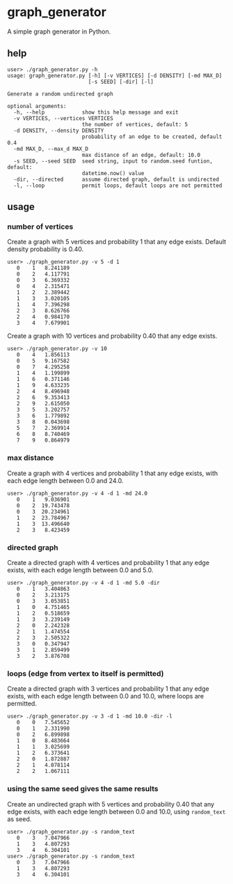 # graph_generator

A simple graph generator in Python.

## help
```
user> ./graph_generator.py -h
usage: graph_generator.py [-h] [-v VERTICES] [-d DENSITY] [-md MAX_D]
                          [-s SEED] [-dir] [-l]

Generate a random undirected graph

optional arguments:
  -h, --help            show this help message and exit
  -v VERTICES, --vertices VERTICES
                        the number of vertices, default: 5
  -d DENSITY, --density DENSITY
                        probability of an edge to be created, default 0.4
  -md MAX_D, --max_d MAX_D
                        max distance of an edge, default: 10.0
  -s SEED, --seed SEED  seed string, input to random.seed funtion, default:
                        datetime.now() value
  -dir, --directed      assume directed graph, default is undirected
  -l, --loop            permit loops, default loops are not permitted
  ```

## usage

### number of vertices
Create a graph with 5 vertices and probability 1 that any edge exists. Default density probability is 0.40.
```
user> ./graph_generator.py -v 5 -d 1
   0    1   8.241189
   0    2   4.117791
   0    3   6.369332
   0    4   2.315471
   1    2   2.389442
   1    3   3.020105
   1    4   7.396298
   2    3   8.626766
   2    4   0.984170
   3    4   7.679901
```
Create a graph with 10 vertices and probability 0.40 that any edge exists.
```
user> ./graph_generator.py -v 10
   0    4   1.856113
   0    5   9.167582
   0    7   4.295258
   1    4   1.199899
   1    6   0.371146
   1    9   4.633235
   2    4   8.496948
   2    6   9.353413
   2    9   2.615050
   3    5   3.202757
   3    6   1.779892
   3    8   0.043698
   5    7   2.369914
   6    8   8.740469
   7    9   0.864979
```
### max distance
Create a graph with 4 vertices and probability 1 that any edge exists, with each edge length between 0.0 and 24.0.
```
user> ./graph_generator.py -v 4 -d 1 -md 24.0
   0    1   9.036901
   0    2  19.743478
   0    3  20.234961
   1    2  23.784967
   1    3  13.496640
   2    3   8.423459
```
### directed graph
Create a directed graph with 4 vertices and probability 1 that any edge exists, with each edge length between 0.0 and 5.0.
```
user> ./graph_generator.py -v 4 -d 1 -md 5.0 -dir
   0    1   3.404863
   0    2   3.213175
   0    3   3.053851
   1    0   4.751465
   1    2   0.518659
   1    3   3.239149
   2    0   2.242328
   2    1   1.474554
   2    3   2.505322
   3    0   0.347947
   3    1   2.859499
   3    2   3.876708
```
### loops (edge from vertex to itself is permitted)
Create a directed graph with 3 vertices and probability 1 that any edge exists, with each edge length between 0.0 and 10.0, where loops are permitted.
```
user> ./graph_generator.py -v 3 -d 1 -md 10.0 -dir -l
   0    0   7.545652
   0    1   2.331990
   0    2   6.899898
   1    0   8.483664
   1    1   3.025699
   1    2   6.373641
   2    0   1.872887
   2    1   4.078114
   2    2   1.067111
```

### using the same seed gives the same results
Create an undirected graph with 5 vertices and probability 0.40 that any edge exists, with each edge length between 0.0 and 10.0, using `random_text` as seed.
```
user> ./graph_generator.py -s random_text
   0    3   7.047966
   1    3   4.807293
   3    4   6.304101
user> ./graph_generator.py -s random_text
   0    3   7.047966
   1    3   4.807293
   3    4   6.304101
```